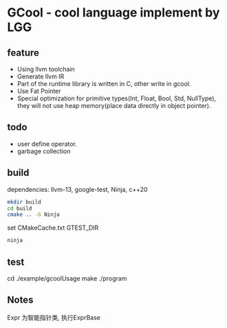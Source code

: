 # GCool - cool language implement by LGG

## feature

* Using llvm toolchain
* Generate llvm IR
* Part of the runtime library is written in C, other write in gcool.
* Use Fat Pointer
* Special optimization for primitive types(Int, Float, Bool, Std, NullType), they will not use heap memory(place data directly in object pointer).

## todo

* user define operator.
* garbage collection

## build

dependencies: llvm-13, google-test, Ninja, c++20

```bash
mkdir build
cd build
cmake .. -G Ninja
```

set CMakeCache.txt GTEST_DIR

```bash
ninja
```

## test

cd ./example/gcoolUsage
make
./program

## Notes

Expr 为智能指针类, 执行ExprBase


